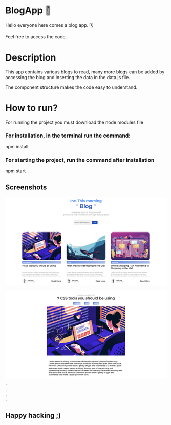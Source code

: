# BlogApp 📝
<p>Hello everyone here comes a blog app. 🗓</p>
<p>Feel free to access the code.</p>
<h1>Description</h1>
<p> This app contains various blogs to read, many more blogs can be added by accessing the blog and inserting the data in the data.js file.</p>
<p> The component structure makes the code easy to understand. </p>
<h1> How to run? </h1>
<p> For running the project you must download the node modules file </p>
<h3>For installation, in the terminal run the command: </h3>
<p> npm install </p>
<h3>For starting the project, run the command after installation </h3>
<p> npm start </p>

## Screenshots

![](https://github.com/lakshyaagr1105/BlogApp/blob/main/public/blogApp.png)

![](https://github.com/lakshyaagr1105/BlogApp/blob/main/public/blog.png)
.<br>
.<br>
.<br>
.<br>
<h2> Happy hacking ;)</h2>

